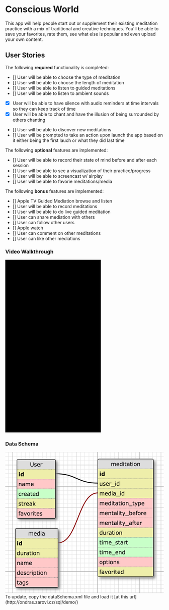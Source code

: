 # Conscious World

This app will help people start out or supplement their existing meditation practice with a mix of traditional and creative techniques. You'll be able to save your favorites, rate them, see what else is popular and even upload your own content.

## User Stories

The following **required** functionality is completed:
- [] User will be able to choose the type of meditation
- [] User will be able to choose the length of meditation
- [] User will be able to listen to guided meditations
- [] User will be able to listen to ambient sounds
- [x] User will be able to have silence with audio reminders at time intervals so they can keep track of time
- [x] User will be able to chant and have the illusion of being surrounded by others chanting
- [] User will be able to discover new meditations
- [] User will be prompted to take an action upon launch the app based on it either being the first lauch or what they did last time

The following **optional** features are implemented:
- [] User will be able to record their state of mind before and after each session
- [] User will be able to see a visualization of their practice/progress
- [] User will be able to screencast w/ airplay
- [] User will be able to favorie meditations/media

The following **bonus** features are implemented:
- [] Apple TV Guided Mediation browse and listen
- [] User will be able to record meditations
- [] User will be able to do live guided meditation
- [] User can share mediation with others
- [] User can follow other users
- [] Apple watch 
- [] User can comment on other meditations
- [] User can like other mediations

### Video Walkthrough
<img src='conscious1.gif' title='Video Walkthrough' width='' alt='Video Walkthrough' />

### Data Schema
<img src='dataSchema.png' title='Data Schema' width='' alt='Data Schema' />
To update, copy the dataSchema.xml file and load it [at this url](http://ondras.zarovi.cz/sql/demo/)
